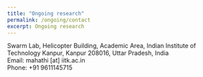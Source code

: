```yaml
---
title: "Ongoing research"
permalink: /ongoing/contact
excerpt: Ongoing research
---
```

Swarm Lab, Helicopter Building, Academic Area, Indian Institute of Technology Kanpur, Kanpur 208016, Uttar Pradesh, India<br>
Email: mahathi [at] iitk.ac.in<br>
Phone: +91 9611145715
